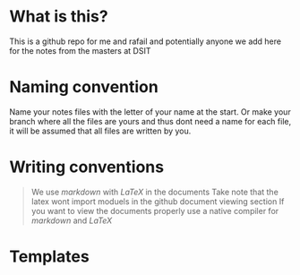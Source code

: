 # What is this?

This is a github repo for me and rafail and potentially anyone we add here for the notes from the masters at DSIT

# Naming convention

Name your notes files with the letter of your name at the start.
Or make your branch where all the files are yours and thus dont need a name for each file, it will be assumed that all files are written by you.

# Writing conventions


> We use *markdown* with *LaTeX* in the documents
> Take note that the latex wont import moduels in the github document viewing section
> If you want to view the documents properly use a native compiler for *markdown* and *LaTeX* 


# Templates

